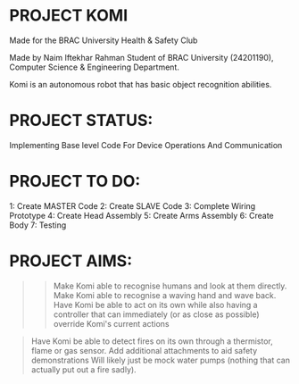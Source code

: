 # PROJECT KOMI
Made for the BRAC University Health & Safety Club

Made by Naim Iftekhar Rahman
Student of BRAC University (24201190), Computer Science & Engineering Department.

Komi is an autonomous robot that has basic object recognition abilities.

# PROJECT STATUS:
Implementing Base level Code For Device Operations And Communication

# PROJECT TO DO:
1: Create MASTER Code
2: Create SLAVE Code
3: Complete Wiring Prototype
4: Create Head Assembly
5: Create Arms Assembly
6: Create Body
7: Testing

# PROJECT AIMS:
>> Make Komi able to recognise humans and look at them directly.
>> Make Komi able to recognise a waving hand and wave back.
>> Have Komi be able to act on its own while also having a controller that can immediately (or as close as possible) override Komi's current actions

> Have Komi be able to detect fires on its own through a thermistor, flame or gas sensor. 
> Add additional attachments to aid safety demonstrations
  > Will likely just be mock water pumps (nothing that can actually put out a fire sadly).
